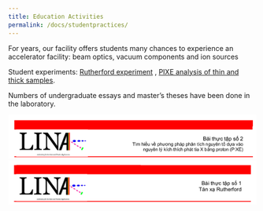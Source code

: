 ```yaml
---
title: Education Activities
permalink: /docs/studentpractices/
---
```


For years, our facility offers students many chances to experience an accelerator facility:  beam optics, vacuum components and ion sources

Student experiments: <a href="https://maygiatoc.com/vi/assets/exp_rbs_vi.pdf"> Rutherford experiment</a>  , <a href="https://maygiatoc.com/vi/assets/exp_pixe_en.pdf">PIXE analysis of thin and thick samples</a>.

Numbers of undergraduate essays and master’s theses have been done in the laboratory.

![Student practice 1](/Photos/student1.png)
![Student practice 2](/Photos/student2.png)
